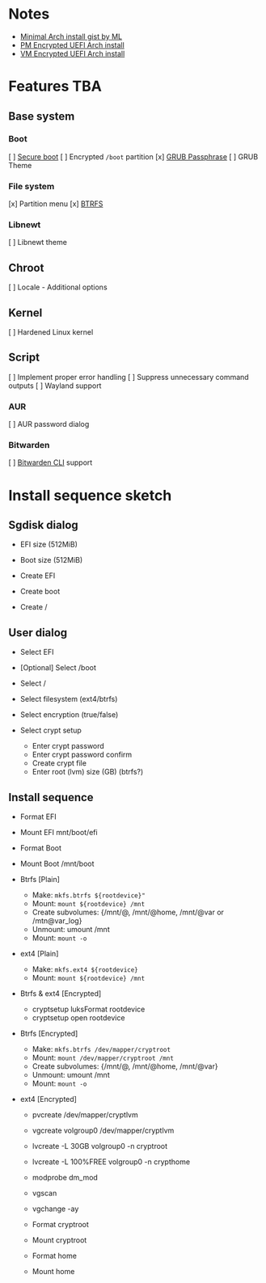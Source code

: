 # Notes

- [Minimal Arch install gist by ML](https://gist.github.com/mattiaslundberg/8620837)
- [PM Encrypted UEFI Arch install](https://gist.github.com/HardenedArray/31915e3d73a4ae45adc0efa9ba458b07)
- [VM Encrypted UEFI Arch install](https://gist.github.com/HardenedArray/d5b70681eca1d4e7cfb88df32cc4c7e6)

# Features TBA

## Base system

### Boot

[ ] [Secure boot](https://wiki.archlinux.org/title/Unified_Extensible_Firmware_Interface/Secure_Boot)
[ ] Encrypted `/boot` partition
[x] [GRUB Passphrase](https://wiki.archlinux.org/title/GRUB/Tips_and_tricks#Password_protection_of_GRUB_menu)
[ ] GRUB Theme

### File system

[x] Partition menu
[x] [BTRFS](https://wiki.archlinux.org/title/btrfs)

### Libnewt

[ ] Libnewt theme

## Chroot

[ ] Locale - Additional options

## Kernel

[ ] Hardened Linux kernel

## Script

[ ] Implement proper error handling
[ ] Suppress unnecessary command outputs
[ ] Wayland support

### AUR

[ ] AUR password dialog

### Bitwarden

[ ] [Bitwarden CLI](https://bitwarden.com/help/cli/) support

# Install sequence sketch

  ## Sgdisk dialog

  - EFI size (512MiB)
  - Boot size (512MiB)

  - Create EFI
  - Create boot
  - Create /

  ## User dialog

  - Select EFI
  - [Optional] Select /boot
  - Select /

  - Select filesystem (ext4/btrfs)
  - Select encryption (true/false)

  - Select crypt setup
    * Enter crypt password
    * Enter crypt password confirm
    * Create crypt file
    * Enter root (lvm) size (GB) (btrfs?)

  ## Install sequence

  - Format EFI
  - Mount EFI mnt/boot/efi

  - Format Boot
  - Mount Boot /mnt/boot

  - Btrfs [Plain]
    * Make: `mkfs.btrfs ${rootdevice}"`
    * Mount: `mount ${rootdevice} /mnt`
    * Create subvolumes: {/mnt/@, /mnt/@home, /mnt/@var or /mtn@var_log}
    * Unmount: umount /mnt
    * Mount: `mount -o`

  - ext4 [Plain]
    * Make: `mkfs.ext4 ${rootdevice}`
    * Mount: `mount ${rootdevice} /mnt`

  - Btrfs & ext4 [Encrypted]
    * cryptsetup luksFormat rootdevice
    * cryptsetup open rootdevice

  - Btrfs [Encrypted]
    * Make: `mkfs.btrfs /dev/mapper/cryptroot`
    * Mount: `mount /dev/mapper/cryptroot /mnt`
    * Create subvolumes: {/mnt/@, /mnt/@home, /mnt/@var}
    * Unmount: umount /mnt
    * Mount: `mount -o`

  - ext4 [Encrypted]
    * pvcreate /dev/mapper/cryptlvm
    * vgcreate volgroup0 /dev/mapper/cryptlvm
    * lvcreate -L 30GB volgroup0 -n cryptroot
    * lvcreate -L 100%FREE volgroup0 -n crypthome
    * modprobe dm_mod
    * vgscan
    * vgchange -ay

    * Format cryptroot
    * Mount cryptroot

    * Format home
    * Mount home
